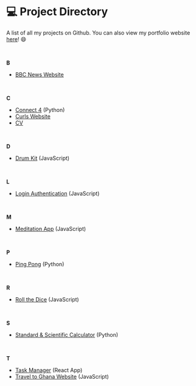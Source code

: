 # :computer: Project Directory

A list of all my projects on Github. You can also view my portfolio website [here](https://noelledonkor.com)! :smile:

<br>

**B**
- [BBC News Website](https://github.com/noelledons/bbc-website)

<br>

**C**
- [Connect 4](https://github.com/noelledons/connect-4) (Python)
- [Curls Website](https://github.com/noelledons/curls-website)
- [CV](https://github.com/noelledons/cv-template)

<br>

**D**
- [Drum Kit](https://github.com/noelledons/drum-kit) (JavaScript)

<br>

**L**
- [Login Authentication](https://github.com/noelledons/login-authentication) (JavaScript)

<br>

**M**
- [Meditation App](https://github.com/noelledons/meditationapp.github.io) (JavaScript)

<br>

**P**
- [Ping Pong](https://github.com/noelledons/ping-pong) (Python)

<br>

**R**
- [Roll the Dice](https://github.com/noelledons/roll-the-dice) (JavaScript)

<br>

**S**
- [Standard & Scientific Calculator](https://github.com/noelledons/sci-stnd-calculator) (Python)

<br>

**T**
- [Task Manager](https://github.com/noelledons/task-manager) (React App)
- [Travel to Ghana Website](https://github.com/noelledons/travel-to-ghana) (JavaScript)
